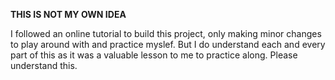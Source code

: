 **THIS IS NOT MY OWN IDEA**

I followed an online tutorial to build this project, only making minor changes to play around with and practice myslef. 
But I do understand each and every part of this as it was a valuable lesson to me to practice along. Please understand this.
